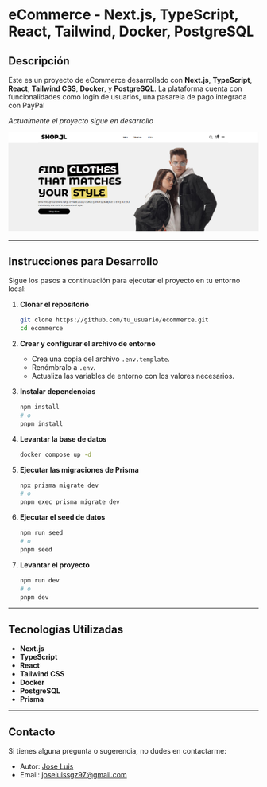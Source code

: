 # eCommerce - Next.js, TypeScript, React, Tailwind, Docker, PostgreSQL

## Descripción

Este es un proyecto de eCommerce desarrollado con **Next.js**, **TypeScript**, **React**, **Tailwind CSS**, **Docker**, y **PostgreSQL**. La plataforma cuenta con funcionalidades como login de usuarios, una pasarela de pago integrada con PayPal

*Actualmente el proyecto sigue en desarrollo*

![alt text](image.png)

---

## Instrucciones para Desarrollo

Sigue los pasos a continuación para ejecutar el proyecto en tu entorno local:

1. **Clonar el repositorio**

   ``` bash
   git clone https://github.com/tu_usuario/ecommerce.git
   cd ecommerce
   ```

2. **Crear y configurar el archivo de entorno**
   - Crea una copia del archivo `.env.template`.
   - Renómbralo a `.env`.
   - Actualiza las variables de entorno con los valores necesarios.

3. **Instalar dependencias**

   ```bash
   npm install
   # o
   pnpm install
   ```

4. **Levantar la base de datos**

   ```bash
   docker compose up -d
   ```

5. **Ejecutar las migraciones de Prisma**

   ```bash
   npx prisma migrate dev
   # o
   pnpm exec prisma migrate dev
   ```

6. **Ejecutar el seed de datos**

   ```bash
   npm run seed
   # o
   pnpm seed
   ```

7. **Levantar el proyecto**

   ```bash
   npm run dev
   # o
   pnpm dev
   ```

---

## Tecnologías Utilizadas

- **Next.js**
- **TypeScript**
- **React**
- **Tailwind CSS**
- **Docker**
- **PostgreSQL**
- **Prisma**

---

## Contacto

Si tienes alguna pregunta o sugerencia, no dudes en contactarme:

- Autor: [Jose Luis](https://www.linkedin.com/in/j0selu/)
- Email: <joseluissgz97@gmail.com>
